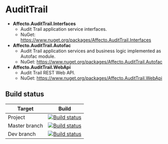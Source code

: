 # AuditTrail
* **Affecto.AuditTrail.Interfaces**
  * Audit Trail application service interfaces.
  * NuGet: https://www.nuget.org/packages/Affecto.AuditTrail.Interfaces
* **Affecto.AuditTrail.Autofac**
  * Audit Trail application services and business logic implemented as Autofac module.
  * NuGet: https://www.nuget.org/packages/Affecto.AuditTrail.Autofac
* **Affecto.AuditTrail.WebApi**
  * Audit Trail REST Web API.
  * NuGet: https://www.nuget.org/packages/Affecto.AuditTrail.WebApi

## Build status

| Target | Build |
| -----------------------|------------------|
| Project | [![Build status](https://ci.appveyor.com/api/projects/status/09loo7rk560xfhqv?svg=true)](https://ci.appveyor.com/project/affecto/dotnet-audittrail) |
| Master branch | [![Build status](https://ci.appveyor.com/api/projects/status/09loo7rk560xfhqv/branch/master?svg=true)](https://ci.appveyor.com/project/affecto/dotnet-audittrail/branch/master) |
| Dev branch | [![Build status](https://ci.appveyor.com/api/projects/status/09loo7rk560xfhqv/branch/dev?svg=true)](https://ci.appveyor.com/project/affecto/dotnet-audittrail/branch/dev) |
